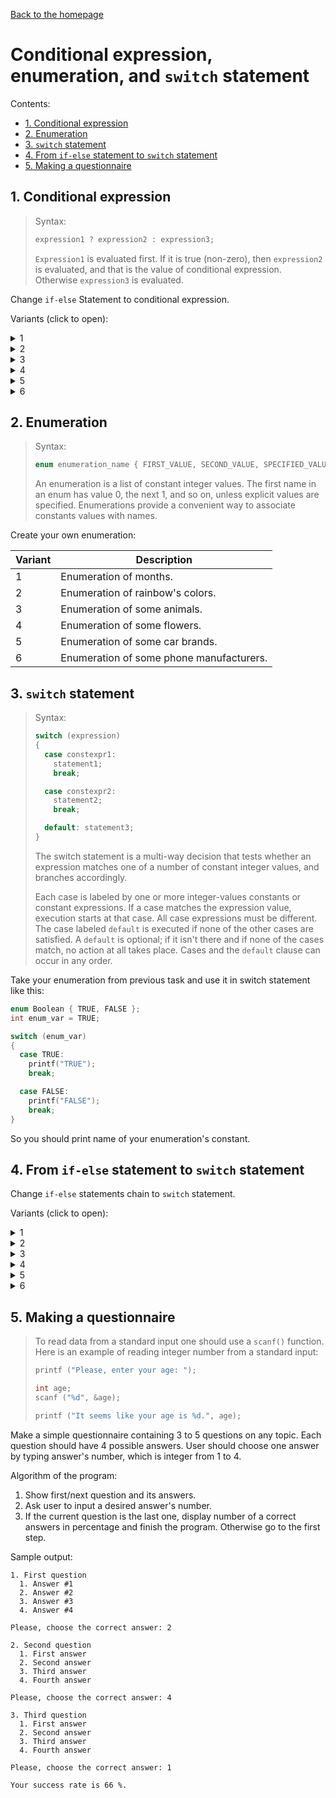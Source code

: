 [Back to the homepage](../README.md)

# Conditional expression, enumeration, and `switch` statement

Contents:
- [1. Conditional expression](#1-conditional-expression)
- [2. Enumeration](#2-enumeration)
- [3. `switch` statement](#3-switch-statement)
- [4. From `if-else` statement to `switch` statement](#4-from-if-else-statement-to-switch-statement)
- [5. Making a questionnaire](#5-making-a-questionnaire)

## 1. Conditional expression

> Syntax:
>
> ```c
> expression1 ? expression2 : expression3;
> ```
>
> `Expression1` is evaluated first. If it is true (non-zero), then `expression2` is evaluated, and that is the value of conditional expression. Otherwise `expression3` is evaluated.

Change `if-else` Statement to conditional expression.

Variants (click to open):

<details>
<summary>1</summary>
<hr>

```c
int a = 1, b = 2, result;

if (a < b)
{
  result = a + b;
}
else
{
  result = a - b;
}
```

<hr>
</details>

<details>
<summary>2</summary>
<hr>

```c
double c = 3.14, d = 2.57, result;

if (c == d)
{
  result = c * d;
}
else
{
  result = c / d;
}
```

<hr>
</details>

<details>
<summary>3</summary>
<hr>

```c
bool e = true, f = false, result;

if (e && !f || !e && f)
{
  result = e && f;
}
else
{
  result = e || f;
}
```

<hr>
</details>

<details>
<summary>4</summary>
<hr>

```c
char g = 'a', h = 'b', result;

if (g >= h)
{
  result = 'x';
}
else
{
  result = 'y';
}
```

<hr>
</details>

<details>
<summary>5</summary>
<hr>

```c
bool i = false, j = true, result;

if (i && j || !i && !j )
{
  result = i || j;
}
else
{
  result = i && j;
}
```

<hr>
</details>

<details>
<summary>6</summary>
<hr>

```c
double k = 251.2, l = 113.1, result;

if (k % 2 > l * 3)
{
  result = k / 5;
}
else
{
  result = l * l;
}
```

<hr>
</details>

## 2. Enumeration

> Syntax:
>
> ```c
> enum enumeration_name { FIRST_VALUE, SECOND_VALUE, SPECIFIED_VALUE = 30 } variable_declaration;
> ```
>
> An enumeration is a list of constant integer values. The first name in an enum has value 0, the next 1, and so on, unless explicit values are specified. Enumerations provide a convenient way to associate constants values with names.

Create your own enumeration:

| Variant | Description                              |
| ------- | ---------------------------------------- |
| 1       | Enumeration of months.                   |
| 2       | Enumeration of rainbow's colors.         |
| 3       | Enumeration of some animals.             |
| 4       | Enumeration of some flowers.             |
| 5       | Enumeration of some car brands.          |
| 6       | Enumeration of some phone manufacturers. |

## 3. `switch` statement

> Syntax:
>
> ```c
> switch (expression)
> {
>   case constexpr1:
>     statement1;
>     break;
>
>   case constexpr2:
>     statement2;
>     break;
>
>   default: statement3;
> }
> ```
>
> The switch statement is a multi-way decision that tests whether an expression matches one of a number of constant integer values, and branches accordingly.
>
> Each case is labeled by one or more integer-values constants or constant expressions. If a case matches the expression value, execution starts at that case. All case expressions must be different. The case labeled `default` is executed if none of the other cases are satisfied. A `default` is optional; if it isn't there and if none of the cases match, no action at all takes place. Cases and the `default` clause can occur in any order.

Take your enumeration from previous task and use it in switch statement like this:

```c
enum Boolean { TRUE, FALSE };
int enum_var = TRUE;

switch (enum_var)
{
  case TRUE:
    printf("TRUE");
    break;

  case FALSE:
    printf("FALSE");
    break;
}
```

So you should print name of your enumeration's constant.

## 4. From `if-else` statement to `switch` statement

Change `if-else` statements chain to `switch` statement.

Variants (click to open):

<details>
<summary>1</summary>
<hr>

```c
int number = 42;

if (number == 1)
{
  printf("1");
}
else if (number ==  2 || number ==  3)
{
  printf("2 || 3");
}
else
{
  printf("wrong value");
}
```

<hr>
</details>

<details>
<summary>2</summary>
<hr>

```c
char symbol = 'F';

if (symbol == 'A' || symbol ==  'B')
{
  printf("A || B");
}
else if (symbol ==  'C')
{
  printf("C");
}
else
{
  printf("wrong value");
}
```

<hr>
</details>

<details>
<summary>3</summary>
<hr>

```c
enum Color { GREEN, BLUE, RED, ORANGE };
int color = ORANGE;

if (color == GREEN)
{
  printf("GREEN");
}
else if (color == BLUE)
{
  printf("BLUE");
}
else if (color == RED || color == ORANGE)
{
  printf("RED || ORANGE");
}
else
{
  printf("wrong value");
}
```

<hr>
</details>

<details>
<summary>4</summary>
<hr>

```c
int number = 200;

if (number == 100 || number == 200)
{
  printf("100 || 200");
}
else if (number == 300 || number == 400 || number == 500)
{
  printf("300");
}
else if (number == 400 || number == 500)
{
  printf("400 || 500");
}
else
{
  printf("wrong value");
}
```

<hr>
</details>

<details>
<summary>5</summary>
<hr>

```c
char symbol = 'Z';

if (symbol == 'Q')
{
  printf("Q");
}
else if (symbol ==  'R' || symbol ==  'r')
{
  printf("R || r");
}
else if (symbol ==  'S' || symbol ==  's')
{
  printf("S || s");
}
else
{
  printf("wrong value");
}
```

<hr>
</details>

<details>
<summary>6</summary>
<hr>

```c
enum Animal { CAT, DOG, SNAKE, CROCODILE };
int animal = SNAKE;

if (animal == CAT)
{
  printf("CAT");
}
else if (animal == DOG)
{
  printf("BLUE");
}
else if (animal == SNAKE || animal == CROCODILE)
{
  printf("SNAKE || CROCODILE");
}
else
{
  printf("wrong value");
}
```

<hr>
</details>

## 5. Making a questionnaire

> To read data from a standard input one should use a `scanf()` function. Here is an example of reading integer number from a standard input:
>
> ```c
> printf ("Please, enter your age: ");
>
> int age;
> scanf ("%d", &age);
>
> printf ("It seems like your age is %d.", age);
> ```

Make a simple questionnaire containing 3 to 5 questions on any topic. Each question should have 4 possible answers. User should choose one answer by typing answer's number, which is integer from 1 to 4.

Algorithm of the program:

1. Show first/next question and its answers.
2. Ask user to input a desired answer's number.
3. If the current question is the last one, display number of a correct answers in percentage and finish the program. Otherwise go to the first step.

Sample output:

```
1. First question
  1. Answer #1
  2. Answer #2
  3. Answer #3
  4. Answer #4

Please, choose the correct answer: 2

2. Second question
  1. First answer
  2. Second answer
  3. Third answer
  4. Fourth answer

Please, choose the correct answer: 4

3. Third question
  1. First answer
  2. Second answer
  3. Third answer
  4. Fourth answer

Please, choose the correct answer: 1

Your success rate is 66 %.
```